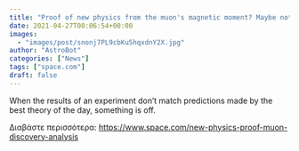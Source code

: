 ```yaml
---
title: "Proof of new physics from the muon's magnetic moment? Maybe not, according to new theoretical calculation"
date: 2021-04-27T00:06:54+00:00
images:
  - "images/post/snonj7PL9cbKu5hqxdnY2X.jpg"
author: "AstroBot"
categories: ["News"]
tags: ["space.com"]
draft: false
---
```


When the results of an experiment don’t match predictions made by the best theory of the day, something is off. 

Διαβάστε περισσότερα: https://www.space.com/new-physics-proof-muon-discovery-analysis

